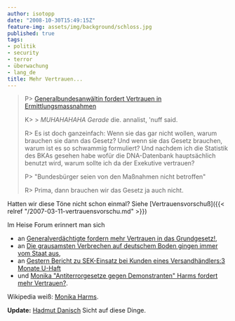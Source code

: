```yaml
---
author: isotopp
date: "2008-10-30T15:49:15Z"
feature-img: assets/img/background/schloss.jpg
published: true
tags:
- politik
- security
- terror
- überwachung
- lang_de
title: Mehr Vertrauen...
---
```


> P> [Generalbundesanwältin fordert Vertrauen in Ermittlungsmassnahmen](http://www.heise.de/newsticker/Generalbundesanwaeltin-fordert-Vertrauen-in-Ermittlungsmassnahmen--/meldung/118181)
>
> K> > *MUHAHAHAHA* _Gerade_ die. annalist, 'nuff said.
>
> R> Es ist doch ganzeinfach: Wenn sie das gar nicht wollen, warum brauchen
> sie dann das Gesetz? Und wenn sie das Gesetz brauchen, warum ist es so
> schwammig formuliert? Und nachdem ich die Statistik des BKAs gesehen habe
> wofür die DNA-Datenbank hauptsächlich benutzt wird, warum sollte ich da
> der Exekutive vertrauen?
> 
> P> "Bundesbürger seien von den Maßnahmen nicht betroffen"
>
> R> Prima, dann brauchen wir das Gesetz ja auch nicht.

Hatten wir diese Töne nicht schon einmal? Siehe 
[Vertrauensvorschuß]({{< relref "/2007-03-11-vertrauensvorschu.md" >}})

Im Heise Forum erinnert man sich 
- an [Generalverdächtigte fordern mehr Vertrauen in das Grundgesetz!](http://www.heise.de/newsticker/foren/S-Generalverdaechtigte-fordern-mehr-Vertrauen-in-das-Grundgesetz/forum-146611/msg-15790828/read/), 
- an [Die grausamsten Verbrechen auf deutschem Boden gingen immer vom Staat aus](http://www.heise.de/newsticker/foren/S-Die-grausamsten-Verbrechen-auf-deutschem-Boden/forum-146611/msg-15790822/read/), 
- an [Gestern Bericht zu SEK-Einsatz bei Kunden eines Versandhändlers:3 Monate U-Haft](http://www.heise.de/newsticker/foren/S-Gestern-Bericht-zu-SEK-Einsatz-bei-Kunden-eines-Versandhaendlers-3-Monate-U-Haft/forum-146611/msg-15791114/read/) 
- und [Monika "Antiterrorgesetze gegen Demonstranten" Harms fordert mehr Vertrauen?](http://www.heise.de/newsticker/foren/S-Monika-Antiterrorgesetze-gegen-Demonstranten-Harms/forum-146611/msg-15790724/read/).

Wikipedia weiß: 
[Monika Harms](http://de.wikipedia.org/wiki/Monika_Harms#Abh.C3.B6rma.C3.9Fnahmen_gegen_Rechtsanw.C3.A4lte_und_Journalisten).

**Update:**  [Hadmut Danisch](http://www.danisch.de/blog/2008/11/03/generalbundesanwaltin-fordert-vertrauen-in-ermittlungsmasnahmen/)
Sicht auf diese Dinge.

